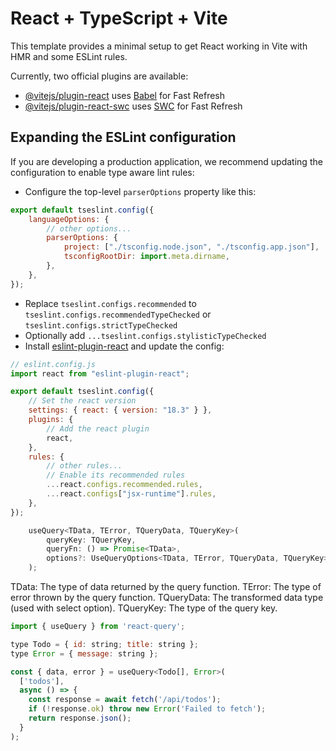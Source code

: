 # React + TypeScript + Vite

This template provides a minimal setup to get React working in Vite with HMR and some ESLint rules.

Currently, two official plugins are available:

- [@vitejs/plugin-react](https://github.com/vitejs/vite-plugin-react/blob/main/packages/plugin-react/README.md) uses [Babel](https://babeljs.io/) for Fast Refresh
- [@vitejs/plugin-react-swc](https://github.com/vitejs/vite-plugin-react-swc) uses [SWC](https://swc.rs/) for Fast Refresh

## Expanding the ESLint configuration

If you are developing a production application, we recommend updating the configuration to enable type aware lint rules:

- Configure the top-level `parserOptions` property like this:

```js
export default tseslint.config({
	languageOptions: {
		// other options...
		parserOptions: {
			project: ["./tsconfig.node.json", "./tsconfig.app.json"],
			tsconfigRootDir: import.meta.dirname,
		},
	},
});
```

- Replace `tseslint.configs.recommended` to `tseslint.configs.recommendedTypeChecked` or `tseslint.configs.strictTypeChecked`
- Optionally add `...tseslint.configs.stylisticTypeChecked`
- Install [eslint-plugin-react](https://github.com/jsx-eslint/eslint-plugin-react) and update the config:

```js
// eslint.config.js
import react from "eslint-plugin-react";

export default tseslint.config({
	// Set the react version
	settings: { react: { version: "18.3" } },
	plugins: {
		// Add the react plugin
		react,
	},
	rules: {
		// other rules...
		// Enable its recommended rules
		...react.configs.recommended.rules,
		...react.configs["jsx-runtime"].rules,
	},
});
```

```javascript
    useQuery<TData, TError, TQueryData, TQueryKey>(
        queryKey: TQueryKey,
        queryFn: () => Promise<TData>,
        options?: UseQueryOptions<TData, TError, TQueryData, TQueryKey>
    );
```

TData: The type of data returned by the query function.
TError: The type of error thrown by the query function.
TQueryData: The transformed data type (used with select option).
TQueryKey: The type of the query key.

```javascript
import { useQuery } from 'react-query';

type Todo = { id: string; title: string };
type Error = { message: string };

const { data, error } = useQuery<Todo[], Error>(
  ['todos'],
  async () => {
    const response = await fetch('/api/todos');
    if (!response.ok) throw new Error('Failed to fetch');
    return response.json();
  }
);
```
